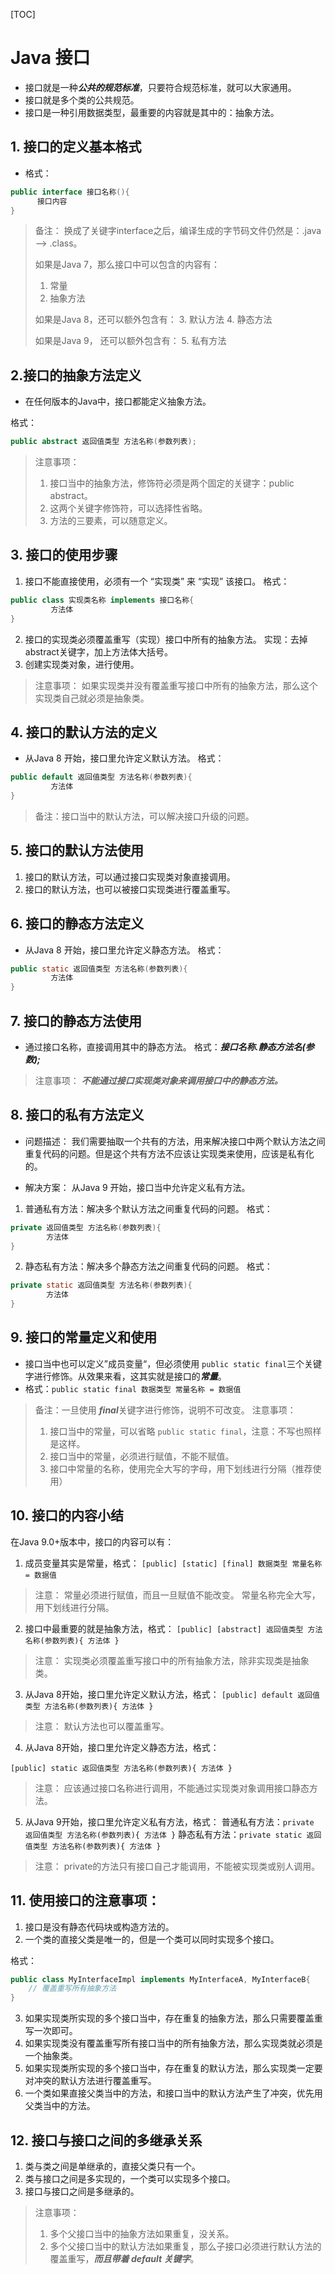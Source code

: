 [TOC]

# Java 接口

+ 接口就是一种***公共的规范标准***，只要符合规范标准，就可以大家通用。
+ 接口就是多个类的公共规范。
+ 接口是一种引用数据类型，最重要的内容就是其中的：抽象方法。

## 1. 接口的定义基本格式

+ 格式：

```java
public interface 接口名称(){
      接口内容
}
```
> 备注：
> 换成了关键字interface之后，编译生成的字节码文件仍然是：.java --> .class。
> 
> 如果是Java 7，那么接口中可以包含的内容有：
> 1. 常量
> 2. 抽象方法
> 
> 如果是Java 8，还可以额外包含有：
> 3. 默认方法
> 4. 静态方法
> 
> 如果是Java 9， 还可以额外包含有：
> 5. 私有方法
> 


## 2.接口的抽象方法定义

+ 在任何版本的Java中，接口都能定义抽象方法。

格式：
```java
public abstract 返回值类型 方法名称(参数列表);
```

> 注意事项：
> 1. 接口当中的抽象方法，修饰符必须是两个固定的关键字：public abstract。
> 2. 这两个关键字修饰符，可以选择性省略。
> 3. 方法的三要素，可以随意定义。
> 

## 3. 接口的使用步骤

1. 接口不能直接使用，必须有一个 “实现类” 来 “实现” 该接口。
格式：
```java
public class 实现类名称 implements 接口名称{
         方法体
}
```

2. 接口的实现类必须覆盖重写（实现）接口中所有的抽象方法。
实现：去掉abstract关键字，加上方法体大括号。
3. 创建实现类对象，进行使用。
> 注意事项：
> 如果实现类并没有覆盖重写接口中所有的抽象方法，那么这个实现类自己就必须是抽象类。
> 


## 4. 接口的默认方法的定义
+ 从Java 8 开始，接口里允许定义默认方法。
格式：
```java
public default 返回值类型 方法名称(参数列表){
         方法体
}
```
> 备注：接口当中的默认方法，可以解决接口升级的问题。
> 

## 5. 接口的默认方法使用

1. 接口的默认方法，可以通过接口实现类对象直接调用。
2. 接口的默认方法，也可以被接口实现类进行覆盖重写。

## 6. 接口的静态方法定义
+ 从Java 8 开始，接口里允许定义静态方法。
格式：
```java
public static 返回值类型 方法名称(参数列表){
         方法体
}
```

## 7. 接口的静态方法使用
+ 通过接口名称，直接调用其中的静态方法。
格式：***接口名称.静态方法名(参数);***

> 注意事项：
> ***不能通过接口实现类对象来调用接口中的静态方法。***
> 

## 8. 接口的私有方法定义

+ 问题描述：
我们需要抽取一个共有的方法，用来解决接口中两个默认方法之间重复代码的问题。但是这个共有方法不应该让实现类来使用，应该是私有化的。

+ 解决方案：
从Java 9 开始，接口当中允许定义私有方法。

1. 普通私有方法：解决多个默认方法之间重复代码的问题。
格式：

```java
private 返回值类型 方法名称(参数列表){
        方法体
}
```

2. 静态私有方法：解决多个静态方法之间重复代码的问题。
格式：

```java
private static 返回值类型 方法名称(参数列表){
		方法体
}
```

## 9. 接口的常量定义和使用

+ 接口当中也可以定义”成员变量“，但必须使用 `public static final`三个关键字进行修饰。从效果来看，这其实就是接口的***常量***。
+ 格式：`public static final 数据类型 常量名称 = 数据值`

> 备注：一旦使用 ***final***关键字进行修饰，说明不可改变。
> 注意事项：
> 1. 接口当中的常量，可以省略 `public static final`，注意：不写也照样是这样。
> 2. 接口当中的常量，必须进行赋值，不能不赋值。
> 3. 接口中常量的名称，使用完全大写的字母，用下划线进行分隔（推荐使用）
> 

## 10. 接口的内容小结

在Java 9.0+版本中，接口的内容可以有：

1. 成员变量其实是常量，格式：
`[public] [static] [final] 数据类型 常量名称 = 数据值`
> 注意：
> 常量必须进行赋值，而且一旦赋值不能改变。
> 常量名称完全大写，用下划线进行分隔。
> 

2. 接口中最重要的就是抽象方法，格式：
`[public] [abstract] 返回值类型 方法名称(参数列表){ 方法体 }`
> 注意：
> 实现类必须覆盖重写接口中的所有抽象方法，除非实现类是抽象类。
> 

3. 从Java 8开始，接口里允许定义默认方法，格式：
`[public] default 返回值类型 方法名称(参数列表){ 方法体 }`

> 注意：
> 默认方法也可以覆盖重写。

4. 从Java 8开始，接口里允许定义静态方法，格式：

`[public] static 返回值类型 方法名称(参数列表){ 方法体 }`

> 注意：
> 应该通过接口名称进行调用，不能通过实现类对象调用接口静态方法。
> 

5. 从Java 9开始，接口里允许定义私有方法，格式：
普通私有方法：`private 返回值类型 方法名称(参数列表){ 方法体 }`
静态私有方法：`private static 返回值类型 方法名称(参数列表){ 方法体 }`
> 注意：
> private的方法只有接口自己才能调用，不能被实现类或别人调用。


## 11. 使用接口的注意事项：
1. 接口是没有静态代码块或构造方法的。
2. 一个类的直接父类是唯一的，但是一个类可以同时实现多个接口。

格式：
```java
public class MyInterfaceImpl implements MyInterfaceA, MyInterfaceB{
	// 覆盖重写所有抽象方法
}
```
3. 如果实现类所实现的多个接口当中，存在重复的抽象方法，那么只需要覆盖重写一次即可。
4. 如果实现类没有覆盖重写所有接口当中的所有抽象方法，那么实现类就必须是一个抽象类。 
5. 如果实现类所实现的多个接口当中，存在重复的默认方法，那么实现类一定要对冲突的默认方法进行覆盖重写。
6. 一个类如果直接父类当中的方法，和接口当中的默认方法产生了冲突，优先用父类当中的方法。

## 12. 接口与接口之间的多继承关系

1. 类与类之间是单继承的，直接父类只有一个。
2. 类与接口之间是多实现的，一个类可以实现多个接口。
3. 接口与接口之间是多继承的。

> 注意事项：
> 1. 多个父接口当中的抽象方法如果重复，没关系。
> 2. 多个父接口当中的默认方法如果重复，那么子接口必须进行默认方法的覆盖重写，***而且带着 default 关键字***。
> 

